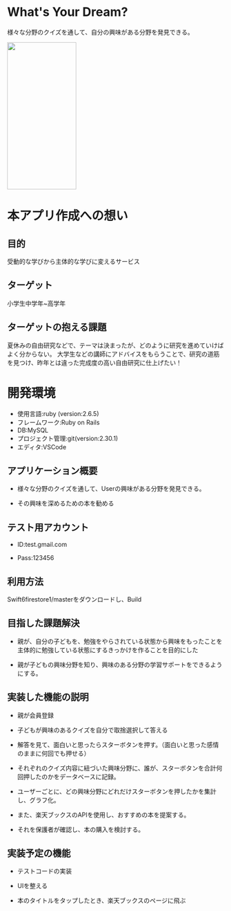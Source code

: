 # What's Your Dream?
様々な分野のクイズを通して、自分の興味がある分野を発見できる。

<img src="https://user-images.githubusercontent.com/77444865/129061939-9832afc7-5dac-409e-b172-405c5f959999.png" width=160px height=340px >


# 本アプリ作成への想い
## 目的
受動的な学びから主体的な学びに変えるサービス
## ターゲット
小学生中学年~高学年
## ターゲットの抱える課題
夏休みの自由研究などで、テーマは決まったが、どのように研究を進めていけばよく分からない。
大学生などの講師にアドバイスをもらうことで、研究の道筋を見つけ、昨年とは違った完成度の高い自由研究に仕上げたい！
# 開発環境
* 使用言語:ruby (version:2.6.5)
* フレームワーク:Ruby on Rails
* DB:MySQL
* プロジェクト管理:git(version:2.30.1)
* エディタ:VSCode


## アプリケーション概要

* 様々な分野のクイズを通して、Userの興味がある分野を発見できる。

* その興味を深めるための本を勧める

## テスト用アカウント

* ID&#58;test.gmail.com

* Pass&#58;123456

## 利用方法
Swift6firestore1/masterをダウンロードし、Build

## 目指した課題解決

* 親が、自分の子どもを、勉強をやらされている状態から興味をもったことを主体的に勉強している状態にするきっかけを作ることを目的にした

* 親が子どもの興味分野を知り、興味のある分野の学習サポートをできるようにする。 

## 実装した機能の説明

* 親が会員登録

* 子どもが興味のあるクイズを自分で取捨選択して答える

* 解答を見て、面白いと思ったらスターボタンを押す。（面白いと思った感情のままに何回でも押せる） 

* それぞれのクイズ内容に紐づいた興味分野に、誰が、スターボタンを合計何回押したのかをデータベースに記録。

* ユーザーごとに、どの興味分野にどれだけスターボタンを押したかを集計し、グラフ化。

* また、楽天ブックスのAPIを使用し、おすすめの本を提案する。

* それを保護者が確認し、本の購入を検討する。


## 実装予定の機能
* テストコードの実装

* UIを整える

* 本のタイトルをタップしたとき、楽天ブックスのページに飛ぶ

